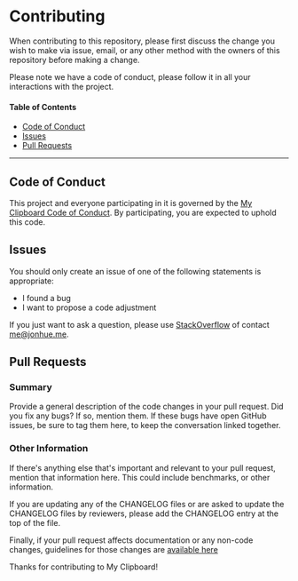 # Contributing

When contributing to this repository, please first discuss the change you wish to make via issue,
email, or any other method with the owners of this repository before making a change.

Please note we have a code of conduct, please follow it in all your interactions with the project.

#### Table of Contents

* [Code of Conduct](#code-of-conduct)
* [Issues](#issues)
* [Pull Requests](#pull-requests)

---

## Code of Conduct

This project and everyone participating in it is governed by the [My Clipboard Code of Conduct](CODE_OF_CONDUCT.md). By participating, you are expected to uphold this code.

## Issues

You should only create an issue of one of the following statements is appropriate:

* I found a bug
* I want to propose a code adjustment

If you just want to ask a question, please use [StackOverflow](https://stackoverflow.com) of contact me@jonhue.me.

## Pull Requests

### Summary

Provide a general description of the code changes in your pull request. Did you fix any bugs? If so, mention them. If these bugs have open GitHub issues, be sure to tag them here, to keep the conversation linked together.

### Other Information

If there's anything else that's important and relevant to your pull request, mention that information here. This could include benchmarks, or other information.

If you are updating any of the CHANGELOG files or are asked to update the CHANGELOG files by reviewers, please add the CHANGELOG entry at the top of the file.

Finally, if your pull request affects documentation or any non-code changes, guidelines for those changes are [available here](CONTRIBUTING.md)

Thanks for contributing to My Clipboard!
